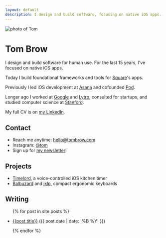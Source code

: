 ```yaml
---
layout: default
description: I design and build software, focusing on native iOS apps.
---
```


<img
  class="headshot"
  src="https://s.gravatar.com/avatar/857ce6f50d086b1232ccfcb9030ae4e2?s=360"
  alt="photo of Tom">

# Tom Brow

I design and build software for human use. For the last 15 years, I've focused on native iOS apps.

Today I build foundational frameworks and tools for [Square](https://squareup.com)'s apps.

Previously I led iOS development at [Asana](https://asana.com) and cofounded [Pod](/pod).

Longer ago I worked at [Google](https://www.google.com/) and [Lytro](https://en.wikipedia.org/wiki/Lytro), consulted for startups, and studied computer science at [Stanford](https://cs.stanford.edu/).

My full CV is on [my LinkedIn](https://www.linkedin.com/in/tombrow/).

## Contact

* Reach me anytime: [hello@tombrow.com](mailto:hello@tombrow.com)
* Instagram: [@tom](https://instagram.com/tom)
* Sign up for [my newsletter](https://tinyletter.com/brow)!

## Projects

* [Timelord](/timelord), a voice-controlled iOS kitchen timer
* [Balbuzard](https://github.com/brow/balbuzard) and [jklp](https://github.com/brow/jklp), compact ergonomic keyboards

## Writing

<ul>

{% for post in site.posts %}

<li>
    <a href="{{post.url}}">{{post.title}}</a>
    ({{ post.date | date: '%B %Y' }})
</li>

{% endfor %}

</ul>


